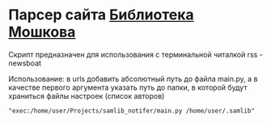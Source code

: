 # Парсер сайта [Библиотека Мошкова](http://samlib.ru)

Скрипт предназначен для использования с терминальной читалкой rss - newsboat

Использование:
в urls добавить абсолютный путь до файла main.py, а в качестве первого аргумента указать путь до папки, в которой будут храниться файлы настроек (список авторов)

```
"exec:/home/user/Projects/samlib_notifer/main.py /home/user/.samlib"
```
